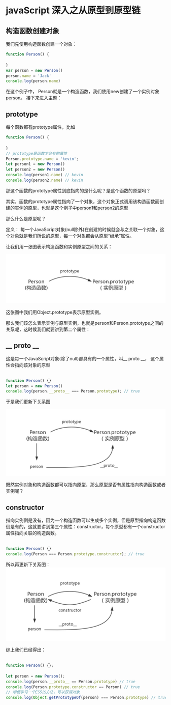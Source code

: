# javaScript 深入之从原型到原型链

## 构造函数创建对象

我们先使用构造函数创建一个对象：

```js
function Person() {

}
var person = new Person()
person.name = 'Jack'
console.log(person.name)
```

在这个例子中， Person就是一个构造函数，我们使用new创建了一个实例对象person。
接下来进入主题：

## prototype

每个函数都有prototype属性，比如

```js
function Person() {

}
// prototype是函数才会有的属性
Person.prototype.name = 'kevin';
let person1 = new Person()
let person2 = new Person()
console.log(person1.name) // kevin
console.log(person2.name) // kevin

```

那这个函数的prototype属性到底指向的是什么呢？是这个函数的原型吗？

其实，函数的prototype属性指向了一个对象，这个对象正式调用该构造函数而创建的实例的原型，也就是这个例子中person1和person2的原型

那么什么是原型呢？

定义： 每一个JavaScript对象(null除外)在创建的时候就会与之关联一个对象，这个对象就是我们所说的原型，每一个对象都会从原型“继承”属性。

让我们用一张图表示构造函数和实例原型之间的关系：

![avator](./images/prototype2.png)

这张图中我们用Object.prototype表示原型实例。

那么我们该怎么表示实例与原型实例，也就是person和Person.prototype之间的关系呢，这时候我们就要讲到第二个属性：

## __ proto __

这是每一个JavaScript对象(除了null)都具有的一个属性，叫__ proto __， 这个属性会指向该对象的原型

```js

function Person() {}
let person = new Person()
console.log(person.__proto__ === Person.prototype); // true

```

于是我们更新下关系图

![avator](./images/prototype3.png)

既然实例对象和构造函数都可以指向原型，那么原型是否有属性指向构造函数或者实例呢？

## constructor

指向实例倒是没有，因为一个构造函数可以生成多个实例，但是原型指向构造函数倒是有的，这就要讲到第三个属性：constructor，每个原型都有一个constructor属性指向关联的构造函数。

```js

function Person() {}
console.log(Person === Person.prototype.constructor); // true

```

所以再更新下关系图：
![avator](./images/prototype4.png)

综上我们已经得出：

```js

function Person() {};

let person = new Person();
console.log(person.__proto__ == Person.prototype) // true
console.log(Person.prototype.constructor == Person) // true
// 顺便学习一个ES5的方法，可以获得对象
console.log(Object.getPrototypeOf(person) === Person.prototype) // true

```
